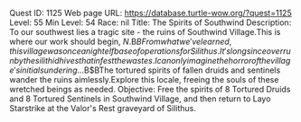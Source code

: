 Quest ID: 1125
Web page URL: https://database.turtle-wow.org/?quest=1125
Level: 55
Min Level: 54
Race: nil
Title: The Spirits of Southwind
Description: To our southwest lies a tragic site - the ruins of Southwind Village.This is where our work should begin, $N.$B$BFrom what we've learned, this village was once a night elf base of operations for Silithus.It's long since overrun by the silithid hives that infest the wastes.I can only imagine the horror of the village's initial sundering...$B$BThe tortured spirits of fallen druids and sentinels wander the ruins aimlessly.Explore this locale, freeing the souls of these wretched beings as needed.
Objective: Free the spirits of 8 Tortured Druids and 8 Tortured Sentinels in Southwind Village, and then return to Layo Starstrike at the Valor's Rest graveyard of Silithus.
